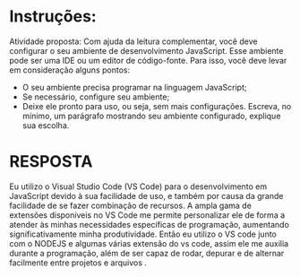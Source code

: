 # Instruções:

Atividade proposta: Com ajuda da leitura complementar, você deve configurar o seu ambiente de desenvolvimento JavaScript. Esse ambiente pode ser uma IDE ou um editor de código-fonte. Para isso, você deve levar em consideração alguns pontos:
- O seu ambiente precisa programar na linguagem JavaScript;
- Se necessário, configure seu ambiente;
- Deixe ele pronto para uso, ou seja, sem mais configurações.
Escreva, no mínimo, um parágrafo mostrando seu ambiente configurado, explique sua escolha.

# RESPOSTA

Eu utilizo o Visual Studio Code (VS Code) para o desenvolvimento em JavaScript devido à sua facilidade de uso, e também por causa da grande
 facilidade de se fazer combinação de recursos. A ampla gama de extensões disponíveis no VS Code me permite personalizar ele de forma a atender
  às minhas necessidades específicas de programação, aumentando significativamente minha produtividade. Então eu utilizo o VS code junto com o NODEJS
   e algumas várias extensão do vs code, assim ele me auxilia  durante a programação, além de ser capaz de rodar, depurar e de alternar facilmente
    entre projetos e arquivos .



